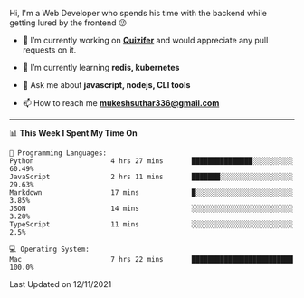 Hi, I'm a Web Developer who spends his time with the backend while getting lured by the frontend 😜

- 🔭 I’m currently working on **[Quizifer](https://github.com/SutharMukesh/Quizifer/)** and would appreciate any pull requests on it.

- 🌱 I’m currently learning **redis, kubernetes**

- 💬 Ask me about **javascript, nodejs, CLI tools**

- 📫 How to reach me **mukeshsuthar336@gmail.com**

---
<!--START_SECTION:waka-->
📊 **This Week I Spent My Time On** 

```text
💬 Programming Languages: 
Python                   4 hrs 27 mins       ███████████████░░░░░░░░░░   60.49% 
JavaScript               2 hrs 11 mins       ███████░░░░░░░░░░░░░░░░░░   29.63% 
Markdown                 17 mins             █░░░░░░░░░░░░░░░░░░░░░░░░   3.85% 
JSON                     14 mins             ░░░░░░░░░░░░░░░░░░░░░░░░░   3.28% 
TypeScript               11 mins             ░░░░░░░░░░░░░░░░░░░░░░░░░   2.5%

💻 Operating System: 
Mac                      7 hrs 22 mins       █████████████████████████   100.0%

```


 Last Updated on 12/11/2021
<!--END_SECTION:waka-->
